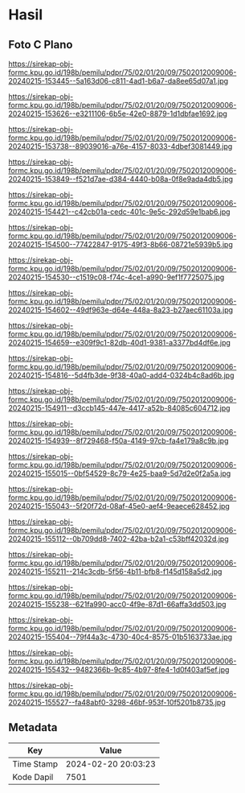 # Hasil

## Foto C Plano

https://sirekap-obj-formc.kpu.go.id/198b/pemilu/pdpr/75/02/01/20/09/7502012009006-20240215-153445--5a163d06-c811-4ad1-b6a7-da8ee65d07a1.jpg

https://sirekap-obj-formc.kpu.go.id/198b/pemilu/pdpr/75/02/01/20/09/7502012009006-20240215-153626--e3211106-6b5e-42e0-8879-1d1dbfae1692.jpg

https://sirekap-obj-formc.kpu.go.id/198b/pemilu/pdpr/75/02/01/20/09/7502012009006-20240215-153738--89039016-a76e-4157-8033-4dbef3081449.jpg

https://sirekap-obj-formc.kpu.go.id/198b/pemilu/pdpr/75/02/01/20/09/7502012009006-20240215-153849--f521d7ae-d384-4440-b08a-0f8e9ada4db5.jpg

https://sirekap-obj-formc.kpu.go.id/198b/pemilu/pdpr/75/02/01/20/09/7502012009006-20240215-154421--c42cb01a-cedc-401c-9e5c-292d59e1bab6.jpg

https://sirekap-obj-formc.kpu.go.id/198b/pemilu/pdpr/75/02/01/20/09/7502012009006-20240215-154500--77422847-9175-49f3-8b66-08721e5939b5.jpg

https://sirekap-obj-formc.kpu.go.id/198b/pemilu/pdpr/75/02/01/20/09/7502012009006-20240215-154530--c1519c08-f74c-4ce1-a990-9ef1f7725075.jpg

https://sirekap-obj-formc.kpu.go.id/198b/pemilu/pdpr/75/02/01/20/09/7502012009006-20240215-154602--49df963e-d64e-448a-8a23-b27aec61103a.jpg

https://sirekap-obj-formc.kpu.go.id/198b/pemilu/pdpr/75/02/01/20/09/7502012009006-20240215-154659--e309f9c1-82db-40d1-9381-a3377bd4df6e.jpg

https://sirekap-obj-formc.kpu.go.id/198b/pemilu/pdpr/75/02/01/20/09/7502012009006-20240215-154816--5d4fb3de-9f38-40a0-add4-0324b4c8ad6b.jpg

https://sirekap-obj-formc.kpu.go.id/198b/pemilu/pdpr/75/02/01/20/09/7502012009006-20240215-154911--d3ccb145-447e-4417-a52b-84085c604712.jpg

https://sirekap-obj-formc.kpu.go.id/198b/pemilu/pdpr/75/02/01/20/09/7502012009006-20240215-154939--8f729468-f50a-4149-97cb-fa4e179a8c9b.jpg

https://sirekap-obj-formc.kpu.go.id/198b/pemilu/pdpr/75/02/01/20/09/7502012009006-20240215-155015--0bf54529-8c79-4e25-baa9-5d7d2e0f2a5a.jpg

https://sirekap-obj-formc.kpu.go.id/198b/pemilu/pdpr/75/02/01/20/09/7502012009006-20240215-155043--5f20f72d-08af-45e0-aef4-9eaece628452.jpg

https://sirekap-obj-formc.kpu.go.id/198b/pemilu/pdpr/75/02/01/20/09/7502012009006-20240215-155112--0b709dd8-7402-42ba-b2a1-c53bff42032d.jpg

https://sirekap-obj-formc.kpu.go.id/198b/pemilu/pdpr/75/02/01/20/09/7502012009006-20240215-155211--214c3cdb-5f56-4b11-bfb8-f145d158a5d2.jpg

https://sirekap-obj-formc.kpu.go.id/198b/pemilu/pdpr/75/02/01/20/09/7502012009006-20240215-155238--621fa990-acc0-4f9e-87d1-66affa3dd503.jpg

https://sirekap-obj-formc.kpu.go.id/198b/pemilu/pdpr/75/02/01/20/09/7502012009006-20240215-155404--79f44a3c-4730-40c4-8575-01b5163733ae.jpg

https://sirekap-obj-formc.kpu.go.id/198b/pemilu/pdpr/75/02/01/20/09/7502012009006-20240215-155432--9482366b-9c85-4b97-8fe4-1d0f403af5ef.jpg

https://sirekap-obj-formc.kpu.go.id/198b/pemilu/pdpr/75/02/01/20/09/7502012009006-20240215-155527--fa48abf0-3298-46bf-953f-10f5201b8735.jpg


## Metadata

| Key        | Value               |
| ---------- | ------------------- |
| Time Stamp | 2024-02-20 20:03:23 |
| Kode Dapil | 7501                |



